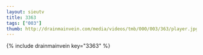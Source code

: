 ```yaml
--- 
layout: sieutv
title: 3363
tags: ["003"]
thumb: http://drainmainvein.com/media/videos/tmb/000/003/363/player.jpg
---
```

{% include drainmainvein key="3363" %} 
